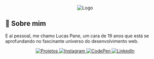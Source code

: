 <p align="center"><img src="https://i.imgur.com/zDNSjO8.jpeg" alt="Logo"></p>


## 🚀 Sobre mim
E aí pessoal, me chamo Lucas Pane, um cara de 19 anos que está se aprofundando no fascinante universo do desenvolvimento web.

<p align="center">
  <a href="https://eupane.github.io" style="text-decotarion:none">
    <img src="https://img.shields.io/badge/Projetos-090909?style=flat&logo=github&logoColor=white" alt="Projetos">
  </a>
  <a href="https://instagram.com/eupane09">
    <img src="https://img.shields.io/badge/Instagram-090909?style=flat&logo=instagram&logoColor=white" alt="Instagram">
  </a>
  <a href="https://codepen.com/eupane">
    <img src="https://img.shields.io/badge/CodePen-090909?style=flat&logo=codepen&logoColor=white" alt="CodePen">
  </a>
  <a href="https://www.linkedin.com/in/eupane/">
    <img src="https://img.shields.io/badge/LinkedIn-090909?style=flat&logo=linkedin&logoColor=white" alt="LinkedIn">
  </a>
</p>
